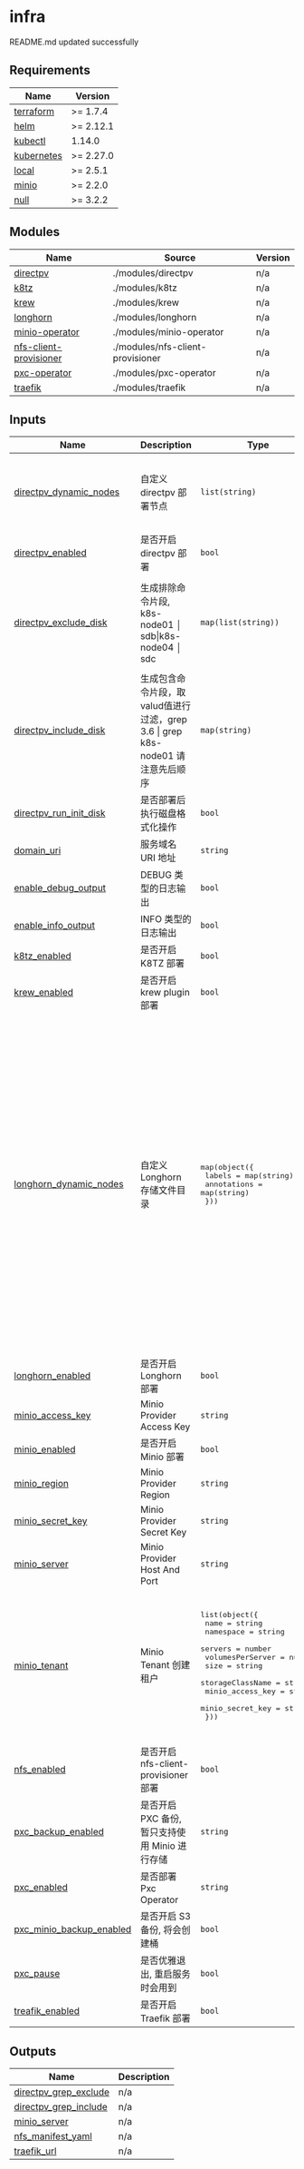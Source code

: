 # infra

<!-- BEGINNING OF PRE-COMMIT-TERRAFORM DOCS HOOK -->
README.md updated successfully
<!-- END OF PRE-COMMIT-TERRAFORM DOCS HOOK -->

<!-- BEGIN_TF_DOCS -->


## Requirements

| Name | Version |
|------|---------|
| <a name="requirement_terraform"></a> [terraform](#requirement\_terraform) | >= 1.7.4 |
| <a name="requirement_helm"></a> [helm](#requirement\_helm) | >= 2.12.1 |
| <a name="requirement_kubectl"></a> [kubectl](#requirement\_kubectl) | 1.14.0 |
| <a name="requirement_kubernetes"></a> [kubernetes](#requirement\_kubernetes) | >= 2.27.0 |
| <a name="requirement_local"></a> [local](#requirement\_local) | >= 2.5.1 |
| <a name="requirement_minio"></a> [minio](#requirement\_minio) | >= 2.2.0 |
| <a name="requirement_null"></a> [null](#requirement\_null) | >= 3.2.2 |

## Modules

| Name | Source | Version |
|------|--------|---------|
| <a name="module_directpv"></a> [directpv](#module\_directpv) | ./modules/directpv | n/a |
| <a name="module_k8tz"></a> [k8tz](#module\_k8tz) | ./modules/k8tz | n/a |
| <a name="module_krew"></a> [krew](#module\_krew) | ./modules/krew | n/a |
| <a name="module_longhorn"></a> [longhorn](#module\_longhorn) | ./modules/longhorn | n/a |
| <a name="module_minio-operator"></a> [minio-operator](#module\_minio-operator) | ./modules/minio-operator | n/a |
| <a name="module_nfs-client-provisioner"></a> [nfs-client-provisioner](#module\_nfs-client-provisioner) | ./modules/nfs-client-provisioner | n/a |
| <a name="module_pxc-operator"></a> [pxc-operator](#module\_pxc-operator) | ./modules/pxc-operator | n/a |
| <a name="module_traefik"></a> [traefik](#module\_traefik) | ./modules/traefik | n/a |

## Inputs

| Name | Description | Type | Default | Required |
|------|-------------|------|---------|:--------:|
| <a name="input_directpv_dynamic_nodes"></a> [directpv\_dynamic\_nodes](#input\_directpv\_dynamic\_nodes) | 自定义 directpv 部署节点 | `list(string)` | <pre>[<br>  "k8s-node01",<br>  "k8s-node02",<br>  "k8s-node03",<br>  "k8s-node04"<br>]</pre> | no |
| <a name="input_directpv_enabled"></a> [directpv\_enabled](#input\_directpv\_enabled) | 是否开启 directpv 部署 | `bool` | `true` | no |
| <a name="input_directpv_exclude_disk"></a> [directpv\_exclude\_disk](#input\_directpv\_exclude\_disk) | 生成排除命令片段, k8s-node01 │ sdb\|k8s-node04 │ sdc | `map(list(string))` | <pre>{<br>  "k8s-node01": [<br>    "sdb"<br>  ],<br>  "k8s-node03": [<br>    "sdc"<br>  ]<br>}</pre> | no |
| <a name="input_directpv_include_disk"></a> [directpv\_include\_disk](#input\_directpv\_include\_disk) | 生成包含命令片段，取valud值进行过滤，grep 3.6 \| grep k8s-node01 请注意先后顺序 | `map(string)` | <pre>{<br>  "size": 3.6<br>}</pre> | no |
| <a name="input_directpv_run_init_disk"></a> [directpv\_run\_init\_disk](#input\_directpv\_run\_init\_disk) | 是否部署后执行磁盘格式化操作 | `bool` | `false` | no |
| <a name="input_domain_uri"></a> [domain\_uri](#input\_domain\_uri) | 服务域名 URI 地址 | `string` | `"cdc.com"` | no |
| <a name="input_enable_debug_output"></a> [enable\_debug\_output](#input\_enable\_debug\_output) | DEBUG 类型的日志输出 | `bool` | `false` | no |
| <a name="input_enable_info_output"></a> [enable\_info\_output](#input\_enable\_info\_output) | INFO 类型的日志输出 | `bool` | `false` | no |
| <a name="input_k8tz_enabled"></a> [k8tz\_enabled](#input\_k8tz\_enabled) | 是否开启 K8TZ 部署 | `bool` | `false` | no |
| <a name="input_krew_enabled"></a> [krew\_enabled](#input\_krew\_enabled) | 是否开启 krew plugin 部署 | `bool` | `true` | no |
| <a name="input_longhorn_dynamic_nodes"></a> [longhorn\_dynamic\_nodes](#input\_longhorn\_dynamic\_nodes) | 自定义 Longhorn 存储文件目录 | <pre>map(object({<br>    labels      = map(string)<br>    annotations = map(string)<br>  }))</pre> | <pre>{<br>  "k8s-node01": {<br>    "annotations": {<br>      "node.longhorn.io/default-disks-config": "[{\"path\":\"/data/longhorn\",\"allowScheduling\":true}]"<br>    },<br>    "labels": {<br>      "node.longhorn.io/create-default-disk": "config"<br>    }<br>  },<br>  "k8s-node02": {<br>    "annotations": {<br>      "node.longhorn.io/default-disks-config": "[{\"path\":\"/data/longhorn\",\"allowScheduling\":true}]"<br>    },<br>    "labels": {<br>      "node.longhorn.io/create-default-disk": "config"<br>    }<br>  },<br>  "k8s-node03": {<br>    "annotations": {<br>      "node.longhorn.io/default-disks-config": "[{\"path\":\"/data/longhorn\",\"allowScheduling\":true}]"<br>    },<br>    "labels": {<br>      "node.longhorn.io/create-default-disk": "config"<br>    }<br>  }<br>}</pre> | no |
| <a name="input_longhorn_enabled"></a> [longhorn\_enabled](#input\_longhorn\_enabled) | 是否开启 Longhorn 部署 | `bool` | `true` | no |
| <a name="input_minio_access_key"></a> [minio\_access\_key](#input\_minio\_access\_key) | Minio Provider Access Key | `string` | `"u3E6KPj1zGIenHs8Pc58"` | no |
| <a name="input_minio_enabled"></a> [minio\_enabled](#input\_minio\_enabled) | 是否开启 Minio 部署 | `bool` | `true` | no |
| <a name="input_minio_region"></a> [minio\_region](#input\_minio\_region) | Minio Provider Region | `string` | `"us-east-1"` | no |
| <a name="input_minio_secret_key"></a> [minio\_secret\_key](#input\_minio\_secret\_key) | Minio Provider Secret Key | `string` | `"3qPIm47x2k01nzJypxA2OfvmDhgzslyA4JoPHnGP"` | no |
| <a name="input_minio_server"></a> [minio\_server](#input\_minio\_server) | Minio Provider Host And Port | `string` | `"192.168.80.140:9001"` | no |
| <a name="input_minio_tenant"></a> [minio\_tenant](#input\_minio\_tenant) | Minio Tenant 创建租户 | <pre>list(object({<br>    name             = string<br>    namespace        = string<br>    servers          = number<br>    volumesPerServer = number<br>    size             = string<br>    storageClassName = string<br>    minio_access_key = string<br>    minio_secret_key = string<br>  }))</pre> | <pre>[<br>  {<br>    "minio_access_key": "u3E6KPj1zGIenHs8Pc58",<br>    "minio_secret_key": "3qPIm47x2k01nzJypxA2OfvmDhgzslyA4JoPHnGP",<br>    "name": "prod",<br>    "namespace": "minio",<br>    "servers": 4,<br>    "size": "10Gi",<br>    "storageClassName": "directpv-min-io",<br>    "volumesPerServer": 2<br>  }<br>]</pre> | no |
| <a name="input_nfs_enabled"></a> [nfs\_enabled](#input\_nfs\_enabled) | 是否开启 nfs-client-provisioner 部署 | `bool` | `false` | no |
| <a name="input_pxc_backup_enabled"></a> [pxc\_backup\_enabled](#input\_pxc\_backup\_enabled) | 是否开启 PXC 备份, 暂只支持使用 Minio 进行存储 | `string` | `true` | no |
| <a name="input_pxc_enabled"></a> [pxc\_enabled](#input\_pxc\_enabled) | 是否部署 Pxc Operator | `string` | `true` | no |
| <a name="input_pxc_minio_backup_enabled"></a> [pxc\_minio\_backup\_enabled](#input\_pxc\_minio\_backup\_enabled) | 是否开启 S3 备份, 将会创建桶 | `bool` | `true` | no |
| <a name="input_pxc_pause"></a> [pxc\_pause](#input\_pxc\_pause) | 是否优雅退出, 重启服务时会用到 | `bool` | `false` | no |
| <a name="input_treafik_enabled"></a> [treafik\_enabled](#input\_treafik\_enabled) | 是否开启 Traefik 部署 | `bool` | `true` | no |
## Outputs

| Name | Description |
|------|-------------|
| <a name="output_directpv_grep_exclude"></a> [directpv\_grep\_exclude](#output\_directpv\_grep\_exclude) | n/a |
| <a name="output_directpv_grep_include"></a> [directpv\_grep\_include](#output\_directpv\_grep\_include) | n/a |
| <a name="output_minio_server"></a> [minio\_server](#output\_minio\_server) | n/a |
| <a name="output_nfs_manifest_yaml"></a> [nfs\_manifest\_yaml](#output\_nfs\_manifest\_yaml) | n/a |
| <a name="output_traefik_url"></a> [traefik\_url](#output\_traefik\_url) | n/a |
<!-- END_TF_DOCS -->
